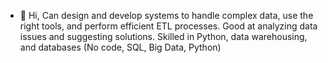 - 👋 Hi, Can design and develop systems to handle complex data, use the right tools, and perform efficient ETL processes. Good at analyzing data issues and suggesting solutions. Skilled in Python, data warehousing, and databases (No code, SQL, Big Data, Python)
